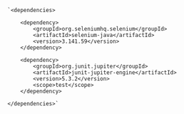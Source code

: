     `<dependencies>

        <dependency>
            <groupId>org.seleniumhq.selenium</groupId>
            <artifactId>selenium-java</artifactId>
            <version>3.141.59</version>
        </dependency>

        <dependency>
            <groupId>org.junit.jupiter</groupId>
            <artifactId>junit-jupiter-engine</artifactId>
            <version>5.3.2</version>
            <scope>test</scope>
        </dependency>

    </dependencies>`
